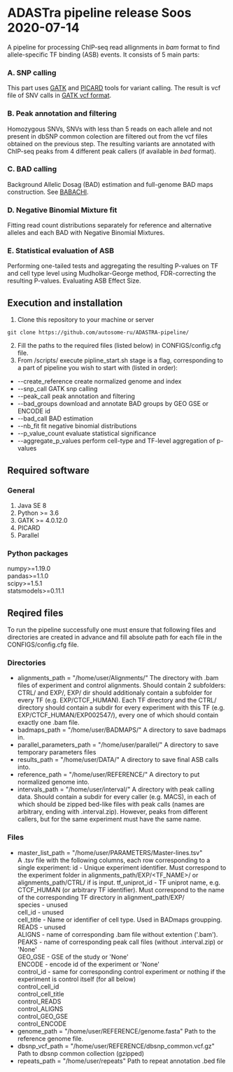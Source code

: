 # ADASTra pipeline release Soos 2020-07-14
A pipeline for processing ChIP-seq read allignments in _bam_ format to find allele-specific TF binding (ASB) events.
It consists of 5 main parts:
### A. SNP calling
This part uses [GATK](https://github.com/broadinstitute/gatk/releases) and [PICARD](https://broadinstitute.github.io/picard/) tools for variant calling.
The result is vcf file of SNV calls in [GATK vcf format](https://gatk.broadinstitute.org/hc/en-us/articles/360035531692-VCF-Variant-Call-Format#:~:text=VCF%2C%20or%20Variant%20Call%20Format,indel%2C%20and%20structural%20variation%20calls.&text=This%20document%20describes%20the%20key,output%20by%20the%20GATK%20tools.).
### B. Peak annotation and filtering
Homozygous SNVs, SNVs with less than 5 reads on each allele and not present in dbSNP common colection are filtered out from the vcf files obtained on the previous step. The resulting variants are annotated with ChIP-seq peaks from 4 different peak callers (if available in _bed_ format).
### C. BAD calling
Background Allelic Dosag (BAD) estimation and full-genome BAD maps construction.
See [BABACHI](https://github.com/autosome-ru/BABACHI).
### D. Negative Binomial Mixture fit
Fitting read count distributions separately for reference and alternative alleles and each BAD with Negative Binomial Mixtures.
### E. Statistical evaluation of ASB
Performing one-tailed tests and aggregating the resulting P-values on TF and cell type level using Mudholkar-George method, FDR-correcting the resulting P-values. Evaluating ASB Effect Size.

## Execution and installation
1. Clone this repository to your machine or server
```
git clone https://github.com/autosome-ru/ADASTRA-pipeline/
```
2. Fill the paths to the required files (listed below) in CONFIGS/config.cfg file.
3. From /scripts/ execute pipline_start.sh <stage>
stage is a flag, corresponding to a part of pipeline you wish to start with (listed in order):
- --create_reference create normalized genome and index
- --snp_call GATK snp calling
- --peak_call peak annotation and filtering
- --bad_groups download and annotate BAD groups by GEO GSE or ENCODE id
- --bad_call BAD estimation
- --nb_fit fit negative binomial distributions
- --p_value_count evaluate statistical significance
- --aggregate_p_values perform cell-type and TF-level aggregation of p-values
## Required software
### General
1. Java SE 8
2. Python >= 3.6
3. GATK >= 4.0.12.0
4. PICARD
5. Parallel
### Python packages
numpy>=1.19.0 <br>
pandas>=1.1.0 <br>
scipy>=1.5.1 <br>
statsmodels>=0.11.1 <br>

## Reqired files
To run the pipeline successfully one must ensure that following files and directories are created in advance and fill absolute path for each file in the CONFIGS/config.cfg file.
### Directories
- alignments_path = "/home/user/Alignments/"
The directory with .bam files of experiment and control alignments. Should contain 2 subfolders: CTRL/ and EXP/, EXP/ dir should additionaly contain a subfolder for every TF (e.g. EXP/CTCF_HUMAN). Each TF directory and the CTRL/ directory should contain a subdir for every experiment with this TF (e.g. EXP/CTCF_HUMAN/EXP002547/), every one of which should contain exactly one .bam file.
- badmaps_path = "/home/user/BADMAPS/"
A directory to save badmaps in.
- parallel_parameters_path = "/home/user/parallel/"
A directory to save temporary parameters files
- results_path = "/home/user/DATA/"
A directory to save final ASB calls into.
- reference_path = "/home/user/REFERENCE/"
A directory to put normalized genome into. 
- intervals_path = "/home/user/interval/"
A directory with peak calling data. Should contain a subdir for every caller (e.g. MACS), in each of which should be zipped bed-like files with peak calls (names are arbitrary, ending with .interval.zip). However, peaks from different callers, but for the same experiment must have the same name.

### Files
- master_list_path = "/home/user/PARAMETERS/Master-lines.tsv" <br>
A .tsv file with the following columns, each row corresponding to a single experiment:
id - Unique experiment identifier. Must correspond to the experiment folder in alignments_path/EXP/<TF_NAME>/ or alignments_path/CTRL/ if is input.
tf_uniprot_id - TF uniprot name, e.g. CTCF_HUMAN (or arbitrary TF identifier). Must correspond to the name of the corresponding TF directory in alignment_path/EXP/ <br>
species - unused <br>
cell_id - unused <br>
cell_title - Name or identifier of cell type. Used in BADmaps groupping. <br>
READS - unused <br>
ALIGNS - name of corresponding .bam file without extention ('.bam'). <br>
PEAKS - name of corresponding peak call files (without .interval.zip) or 'None' <br>
GEO_GSE - GSE of the study or 'None' <br>
ENCODE - encode id of the experiment or 'None' <br>
control_id - same for corresponding control experiment or nothing if the experiment is control itself (for all below) <br>
control_cell_id <br>
control_cell_title <br>
control_READS <br>
control_ALIGNS <br>
control_GEO_GSE <br>
control_ENCODE <br>
- genome_path = "/home/user/REFERENCE/genome.fasta"
Path to the reference genome file.
- dbsnp_vcf_path = "/home/user/REFERENCE/dbsnp_common.vcf.gz"
Path to dbsnp common collection (gzipped)
- repeats_path = "/home/user/repeats"
Path to repeat annotation .bed file




